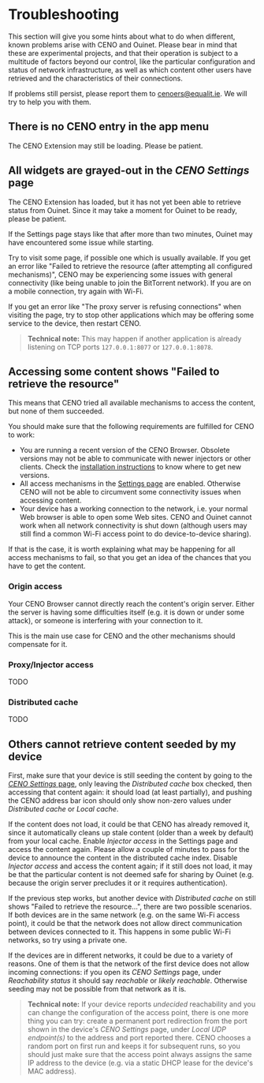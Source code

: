 # Troubleshooting

This section will give you some hints about what to do when different, known problems arise with CENO and Ouinet.  Please bear in mind that these are experimental projects, and that their operation is subject to a multitude of factors beyond our control, like the particular configuration and status of network infrastructure, as well as which content other users have retrieved and the characteristics of their connections.

If problems still persist, please report them to <cenoers@equalit.ie>.  We will try to help you with them.

## There is no CENO entry in the app menu

The CENO Extension may still be loading.  Please be patient.

## All widgets are grayed-out in the *CENO Settings* page

The CENO Extension has loaded, but it has not yet been able to retrieve status from Ouinet.  Since it may take a moment for Ouinet to be ready, please be patient.

If the Settings page stays like that after more than two minutes, Ouinet may have encountered some issue while starting.

Try to visit some page, if possible one which is usually available.  If you get an error like "Failed to retrieve the resource (after attempting all configured mechanisms)", CENO may be experiencing some issues with general connectivity (like being unable to join the BitTorrent network).  If you are on a mobile connection, try again with Wi-Fi.

If you get an error like "The proxy server is refusing connections" when visiting the page, try to stop other applications which may be offering some service to the device, then restart CENO.

> **Technical note:** This may happen if another application is already listening on TCP ports `127.0.0.1:8077` or `127.0.0.1:8078`.

## Accessing some content shows "Failed to retrieve the resource"

This means that CENO tried all available mechanisms to access the content, but none of them succeeded.

You should make sure that the following requirements are fulfilled for CENO to work:

  - You are running a recent version of the CENO Browser.  Obsolete versions may not be able to communicate with newer injectors or other clients.  Check the [installation instructions](install.md) to know where to get new versions.
  - All access mechanisms in the [Settings page](settings.md) are enabled.  Otherwise CENO will not be able to circumvent some connectivity issues when accessing content.
  - Your device has a working connection to the network, i.e. your normal Web browser is able to open some Web sites.  CENO and Ouinet cannot work when all network connectivity is shut down (although users may still find a common Wi-Fi access point to do device-to-device sharing).

If that is the case, it is worth explaining what may be happening for all access mechanisms to fail, so that you get an idea of the chances that you have to get the content.

### Origin access

Your CENO Browser cannot directly reach the content's origin server.  Either the server is having some difficulties itself (e.g. it is down or under some attack), or someone is interfering with your connection to it.

This is the main use case for CENO and the other mechanisms should compensate for it.

### Proxy/Injector access

TODO

### Distributed cache

TODO

## Others cannot retrieve content seeded by my device

First, make sure that your device is still seeding the content by going to the [*CENO Settings* page](settings.md), only leaving the *Distributed cache* box checked, then accessing that content again: it should load (at least partially), and pushing the CENO address bar icon should only show non-zero values under *Distributed cache* or *Local cache*.

If the content does not load, it could be that CENO has already removed it, since it automatically cleans up stale content (older than a week by default) from your local cache.  Enable *Injector access* in the Settings page and access the content again.  Please allow a couple of minutes to pass for the device to announce the content in the distributed cache index.  Disable *Injector access* and access the content again; if it still does not load, it may be that the particular content is not deemed safe for sharing by Ouinet (e.g. because the origin server precludes it or it requires authentication).

If the previous step works, but another device with *Distributed cache* on still shows "Failed to retrieve the resource…", there are two possible scenarios.  If both devices are in the same network (e.g. on the same Wi-Fi access point), it could be that the network does not allow direct communication between devices connected to it.  This happens in some public Wi-Fi networks, so try using a private one.

If the devices are in different networks, it could be due to a variety of reasons.  One of them is that the network of the first device does not allow incoming connections: if you open its *CENO Settings* page, under *Reachability status* it should say *reachable* or *likely reachable*.  Otherwise seeding may not be possible from that network as it is.

> **Technical note:** If your device reports *undecided* reachability and you can change the configuration of the access point, there is one more thing you can try: create a permanent port redirection from the port shown in the device's *CENO Settings* page, under *Local UDP endpoint(s)* to the address and port reported there.  CENO chooses a random port on first run and keeps it for subsequent runs, so you should just make sure that the access point always assigns the same IP address to the device (e.g. via a static DHCP lease for the device's MAC address).
